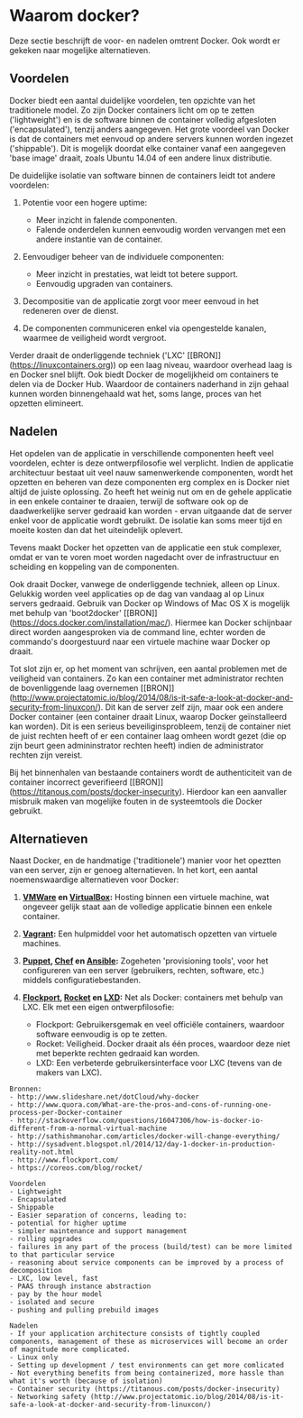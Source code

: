 # Waarom docker?

Deze sectie beschrijft de voor- en nadelen omtrent Docker. Ook wordt er gekeken naar mogelijke alternatieven.

## Voordelen
Docker biedt een aantal duidelijke voordelen, ten opzichte van het traditionele model. Zo zijn Docker containers licht om op te zetten ('lightweight') en is de software binnen de container volledig afgesloten ('encapsulated'), tenzij anders aangegeven. Het grote voordeel van Docker is dat de containers met eenvoud op andere servers kunnen worden ingezet ('shippable'). Dit is mogelijk doordat elke container vanaf een aangegeven 'base image' draait, zoals Ubuntu 14.04 of een andere linux distributie.

De duidelijke isolatie van software binnen de containers leidt tot andere voordelen:

1. Potentie voor een hogere uptime:

	- Meer inzicht in falende componenten.
	- Falende onderdelen kunnen eenvoudig worden vervangen met een andere instantie van de container.

2. Eenvoudiger beheer van de individuele componenten:

	- Meer inzicht in prestaties, wat leidt tot betere support.
	- Eenvoudig upgraden van containers.

3. Decompositie van de applicatie zorgt voor meer eenvoud in het redeneren over de dienst.
4. De componenten communiceren enkel via opengestelde kanalen, waarmee de veiligheid wordt vergroot.

Verder draait de onderliggende techniek ('LXC' [[BRON]] (https://linuxcontainers.org)) op een laag niveau, waardoor overhead laag is en Docker snel blijft. Ook biedt Docker de mogelijkheid om containers te delen via de Docker Hub. Waardoor de containers naderhand in zijn gehaal kunnen worden binnengehaald wat het, soms lange, proces van het opzetten elimineert.

## Nadelen
Het opdelen van de applicatie in verschillende componenten heeft veel voordelen, echter is deze ontwerpfilosofie wel verplicht. Indien de applicatie architectuur bestaat uit veel nauw samenwerkende componenten, wordt het opzetten en beheren van deze componenten erg complex en is Docker niet altijd de juiste oplossing. Zo heeft het weinig nut om en de gehele applicatie in een enkele container te draaien, terwijl de software ook op de daadwerkelijke server gedraaid kan worden - ervan uitgaande dat de server enkel voor de applicatie wordt gebruikt. De isolatie kan soms meer tijd en moeite kosten dan dat het uiteindelijk oplevert.

Tevens maakt Docker het opzetten van de applicatie een stuk complexer, omdat er van te voren moet worden nagedacht over de infrastructuur en scheiding en koppeling van de componenten.

Ook draait Docker, vanwege de onderliggende techniek, alleen op Linux. Gelukkig worden veel applicaties op de dag van vandaag al op Linux servers gedraaid. Gebruik van Docker op Windows of Mac OS X is mogelijk met behulp van 'boot2docker' [[BRON]] (https://docs.docker.com/installation/mac/). Hiermee kan Docker schijnbaar direct worden aangesproken via de command line, echter worden de commando's doorgestuurd naar een virtuele machine waar Docker op draait.

Tot slot zijn er, op het moment van schrijven, een aantal problemen met de veiligheid van containers. Zo kan een container met administrator rechten de bovenliggende laag overnemen [[BRON]] (http://www.projectatomic.io/blog/2014/08/is-it-safe-a-look-at-docker-and-security-from-linuxcon/). Dit kan de server zelf zijn, maar ook een andere Docker container (een container draait Linux, waarop Docker geïnstalleerd kan worden). Dit is een serieus beveiliginsprobleem, tenzij de container niet de juist rechten heeft of er een container laag omheen wordt gezet (die op zijn beurt geen admininstrator rechten heeft) indien de administrator rechten zijn vereist.

Bij het binnenhalen van bestaande containers wordt de authenticiteit van de container incorrect geverifieerd [[BRON]] (https://titanous.com/posts/docker-insecurity). Hierdoor kan een aanvaller misbruik maken van mogelijke fouten in de systeemtools die Docker gebruikt.

## Alternatieven
Naast Docker, en de handmatige ('traditionele') manier voor het opeztten van een server, zijn er genoeg alternatieven. In het kort, een aantal noemenswaardige alternatieven voor Docker:

1. __[VMWare](http://www.vmware.com/) en [VirtualBox](https://www.virtualbox.org/):__ Hosting binnen een virtuele machine, wat ongeveer gelijk staat aan de volledige applicatie binnen een enkele container.
2. __[Vagrant](https://www.vagrantup.com/):__ Een hulpmiddel voor het automatisch opzetten van virtuele machines.
3. __[Puppet](http://puppetlabs.com/), [Chef](https://www.chef.io/) en [Ansible](http://www.ansible.com/):__ Zogeheten 'provisioning tools', voor het configureren van een server (gebruikers, rechten, software, etc.) middels configuratiebestanden.
4. __[Flockport](http://www.flockport.com/), [Rocket](https://coreos.com/blog/rocket/) en [LXD](https://linuxcontainers.org/lxd/introduction/):__ Net als Docker: containers met behulp van LXC. Elk met een eigen ontwerpfilosofie:

	- Flockport: Gebruikersgemak en veel officiële containers, waardoor software eenvoudig is op te zetten.
	- Rocket: Veiligheid. Docker draait als één proces, waardoor deze niet met beperkte rechten gedraaid kan worden.
	- LXD: Een verbeterde gebruikersinterface voor LXC (tevens van de makers van LXC).

```
Bronnen:
- http://www.slideshare.net/dotCloud/why-docker
- http://www.quora.com/What-are-the-pros-and-cons-of-running-one-process-per-Docker-container
- http://stackoverflow.com/questions/16047306/how-is-docker-io-different-from-a-normal-virtual-machine
- http://sathishmanohar.com/articles/docker-will-change-everything/
- http://sysadvent.blogspot.nl/2014/12/day-1-docker-in-production-reality-not.html
- http://www.flockport.com/
- https://coreos.com/blog/rocket/

Voordelen
- Lightweight
- Encapsulated
- Shippable
- Easier separation of concerns, leading to:
- potential for higher uptime
- simpler maintenance and support management
- rolling upgrades
- failures in any part of the process (build/test) can be more limited to that particular service
- reasoning about service components can be improved by a process of decomposition
- LXC, low level, fast
- PAAS through instance abstraction
- pay by the hour model
- isolated and secure
- pushing and pulling prebuild images

Nadelen
- If your application architecture consists of tightly coupled components, management of these as microservices will become an order of magnitude more complicated.
- Linux only
- Setting up development / test environments can get more comlicated
- Not everything benefits from being containerized, more hassle than what it's worth (because of isolation)
- Container security (https://titanous.com/posts/docker-insecurity)
- Networking safety (http://www.projectatomic.io/blog/2014/08/is-it-safe-a-look-at-docker-and-security-from-linuxcon/)
```
